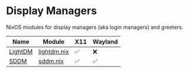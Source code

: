 # Display Managers

NixOS modules for display managers (aka login managers) and greeters.

| Name | Module | X11 | Wayland |
|---|---|---|---|
| [LightDM](https://github.com/canonical/lightdm) | [lightdm.nix](./lightdm.nix) | ✅ | ❌ |
| [SDDM](https://github.com/sddm/sddm) | [sddm.nix](./sddm.nix) | ✅ | ✅ |
